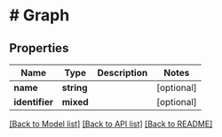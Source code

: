 # # Graph

## Properties

Name | Type | Description | Notes
------------ | ------------- | ------------- | -------------
**name** | **string** |  | [optional]
**identifier** | **mixed** |  | [optional]

[[Back to Model list]](../../README.md#models) [[Back to API list]](../../README.md#endpoints) [[Back to README]](../../README.md)
